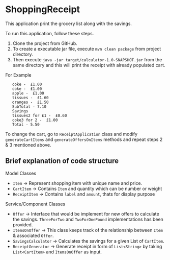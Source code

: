 # ShoppingReceipt

This application print the grocery list along with the savings.

To run this application, follow these steps.
1) Clone the project from GitHub.
2) To create a executable jar file, execute `mvn clean package` from project directory.
3) Then execute `java -jar target/calculator-1.0-SNAPSHOT.jar` from the same directory and
this will print the receipt with already populated cart.

For Example
```coke -  £1.00
   coke -  £1.00
   coke -  £1.00
   apple -  £1.00
   tissues -  £1.60
   oranges -  £1.50
   SubTotal - 7.10
   Savings
   tissues2 for £1 -  £0.60
   coke3 for 2 -  £1.00
   Total - 5.50
```

To change the cart, go to `ReceiptApplication` class and modify `generateCartItems` and 
`generateOffersOnItems` methods and repeat steps 2 & 3 mentioned above.

## Brief explanation of code structure

Model Classes
* `Item` -> Represent shopping item with unique name and price.
* `CartItem` -> Contains `Item` and quantity which can be number or weight
* `ReceiptItem` -> Contains `label` and `amount`, thats for display purpose

Service/Component Classes
* `Offer` -> Interface that would be implement for new offers to calculate the savings.
`ThreeForTwo` and `TwoForOnePound` implementations has been provided.
* `ItemsOnOffer` -> This class keeps track of the relationship between `Item` & associated  `Offer`.
* `SavingsCalculator` -> Calculates the savings for a given List of `CartItem`.
* `ReceiptGenerator` -> Generate receipt in form of `List<String>` by taking `List<CartItem>` and  `ItemsOnOffer` as
input.




